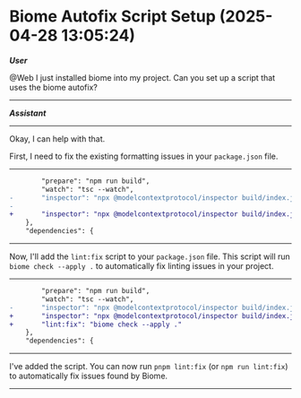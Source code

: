 <!-- Generated by SpecStory -->

# Biome Autofix Script Setup (2025-04-28 13:05:24)

_**User**_

@Web I just installed biome into my project. Can you set up a script that uses the biome autofix?

---

_**Assistant**_



---

Okay, I can help with that.

First, I need to fix the existing formatting issues in your `package.json` file.



---

```diff
  		"prepare": "npm run build",
  		"watch": "tsc --watch",
- 		"inspector": "npx @modelcontextprotocol/inspector build/index.js",
- 		
+ 		"inspector": "npx @modelcontextprotocol/inspector build/index.js"
  	},
  	"dependencies": {
```

---

Now, I'll add the `lint:fix` script to your `package.json` file. This script will run `biome check --apply .` to automatically fix linting issues in your project.



---

```diff
  		"prepare": "npm run build",
  		"watch": "tsc --watch",
- 		"inspector": "npx @modelcontextprotocol/inspector build/index.js"
+ 		"inspector": "npx @modelcontextprotocol/inspector build/index.js",
+ 		"lint:fix": "biome check --apply ."
  	},
  	"dependencies": {
```

---

I've added the script. You can now run `pnpm lint:fix` (or `npm run lint:fix`) to automatically fix issues found by Biome.

---

